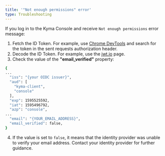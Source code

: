 ```yaml
---
title: '"Not enough permissions" error'
type: Troubleshooting
---
```


If you log in to the Kyma Console and receive `Not enough permissions` error message:

1. Fetch the ID Token. For example, use [Chrome DevTools](https://developers.google.com/web/tools/chrome-devtools) and search for the token in the sent requests authorization header.
2. Decode the ID Token. For example, use the [jwt.io](https://jwt.io/) page.
3. Check the value of the **"email_verified"** property:

```bash
{
...
  "iss": "{your OIDC issuer}",
  "aud": [
    "kyma-client",
    "console"
  ],
  "exp": 1595525592,
  "iat": 1595496792,
  "azp": "console",
...
  "email": "{YOUR_EMAIL_ADDRESS}",
  "email_verified": false,
}
```

4. If the value is set to `false`, it means that the identity provider was unable to verify your email address. Contact your identity provider for further guidance.